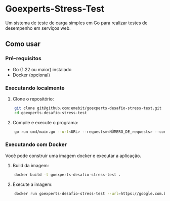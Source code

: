 # Goexperts-Stress-Test

Um sistema de teste de carga simples em Go para realizar testes de desempenho em serviços web.

## Como usar

### Pré-requisitos

- Go (1.22 ou maior) instalado
- Docker (opcional)

### Executando localmente

1. Clone o repositório:

```bash
    git clone git@github.com:emebit/goexperts-desafio-stress-test.git
    cd goexperts-desafio-stress-test
```

2. Compile e execute o programa:

```bash
    go run cmd/main.go --url<URL> --requests=<NÚMERO_DE_requests> --concurrency=<NÚMERO_DE_CONCORRÊNCIA>
```

### Executando com Docker

Você pode construir uma imagem docker e executar a aplicação.

1. Build da imagem:

```bash
    docker build -t goexperts-desafio-stress-test .
```

2. Execute a imagem:

```bash
    docker run goexperts-desafio-stress-test --url=https://google.com.br/ --requests=1000 --concurrency=10
```
